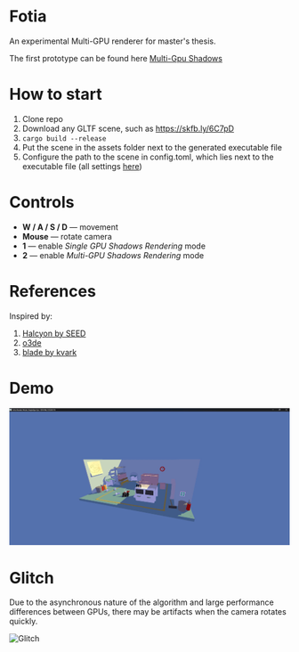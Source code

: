 # Fotia

An experimental Multi-GPU renderer for master's thesis.

The first prototype can be found here [Multi-Gpu Shadows](https://github.com/if0ne/multi-gpu-shadows)

# How to start

1. Clone repo
2. Download any GLTF scene, such as https://skfb.ly/6C7pD
3. `cargo build --release`
4. Put the scene in the assets folder next to the generated executable file
5. Configure the path to the scene in config.toml, which lies next to the executable file (all settings [here](https://github.com/if0ne/fotia/blob/64309e8a4ef97a2ae800ccc7b41e4519d42487bd/src/settings.rs#L50))

# Controls

- **W / A / S / D** — movement
- **Mouse** — rotate camera
- **1** — enable *Single GPU Shadows Rendering* mode
- **2** — enable *Multi-GPU Shadows Rendering* mode

# References

Inspired by:

1. [Halcyon by SEED](https://www.wihlidal.com/projects/seed-halcyon-1/)
2. [o3de](https://github.com/o3de/sig-graphics-audio/discussions/32)
3. [blade by kvark](https://github.com/kvark/blade)

# Demo

![Pica pica](./assets/demo.jpg)

# Glitch

Due to the asynchronous nature of the algorithm and large performance differences between GPUs, there may be artifacts when the camera rotates quickly.

![Glitch](./assets/Glitch.jpg)
